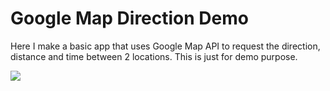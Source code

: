 # Google Map Direction Demo

Here I make a basic app that uses Google Map API to request the direction, distance and time between 2 locations. This is just for demo purpose.

![](http://imgur.com/LhMdAVb.png)